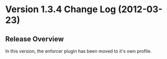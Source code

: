 # Version 1.3.4 Change Log (2012-03-23)

## Release Overview

In this version, the enforcer plugin has been moved to it's own profile.
